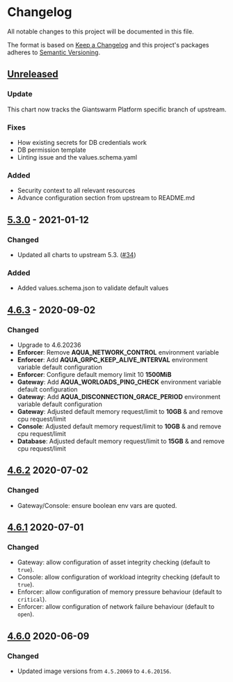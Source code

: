 # Changelog

All notable changes to this project will be documented in this file.

The format is based on [Keep a Changelog](http://keepachangelog.com/en/1.0.0/)
and this project's packages adheres to [Semantic Versioning](http://semver.org/spec/v2.0.0.html).

## [Unreleased]

### Update

This chart now tracks the Giantswarm Platform specific branch of upstream.

### Fixes

- How existing secrets for DB credentials work
- DB permission template
- Linting issue and the values.schema.yaml

### Added

- Security context to all relevant resources
- Advance configuration section from upstream to README.md

## [5.3.0] - 2021-01-12

### Changed

- Updated all charts to upstream 5.3. ([#34](https://github.com/giantswarm/aqua-app/pull/34))

### Added

- Added values.schema.json to validate default values

## [4.6.3] - 2020-09-02

### Changed

- Upgrade to 4.6.20236 
- **Enforcer**: Remove **AQUA_NETWORK_CONTROL** environment variable
- **Enforcer**: Add **AQUA_GRPC_KEEP_ALIVE_INTERVAL** environment variable default configuration
- **Enforcer**: Configure default memory limit 10 **1500MiB**
- **Gateway**: Add **AQUA_WORLOADS_PING_CHECK** environment variable default configuration
- **Gateway**: Add **AQUA_DISCONNECTION_GRACE_PERIOD** environment variable default configuration
- **Gateway**: Adjusted default memory request/limit to **10GB** & and remove cpu request/limit
- **Console**: Adjusted default memory request/limit to **10GB** & and remove cpu request/limit
- **Database**: Adjusted default memory request/limit to **15GB** & and remove cpu request/limit

## [4.6.2] 2020-07-02

### Changed

- Gateway/Console: ensure boolean env vars are quoted.

## [4.6.1] 2020-07-01

### Changed

- Gateway: allow configuration of asset integrity checking (default to `true`).
- Console: allow configuration of workload integrity checking (default to `true`).
- Enforcer: allow configuration of memory pressure behaviour (default to `critical`).
- Enforcer: allow configuration of network failure behaviour (default to `open`).

## [4.6.0] 2020-06-09

### Changed

- Updated image versions from `4.5.20069` to `4.6.20156`.

[Unreleased]: https://github.com/giantswarm/aqua-app/compare/v5.3.0...HEAD
[5.3.0]: https://github.com/giantswarm/aqua-app/compare/v4.6.3...v5.3.0
[4.6.3]: https://github.com/giantswarm/aqua-app/compare/v4.6.2...v4.6.3
[4.6.2]: https://github.com/giantswarm/aqua-app/compare/v4.6.1...v4.6.2
[4.6.1]: https://github.com/giantswarm/aqua-app/compare/v4.6.0...v4.6.1
[4.6.0]: https://github.com/giantswarm/aqua-app/releases/tag/v4.6.0
